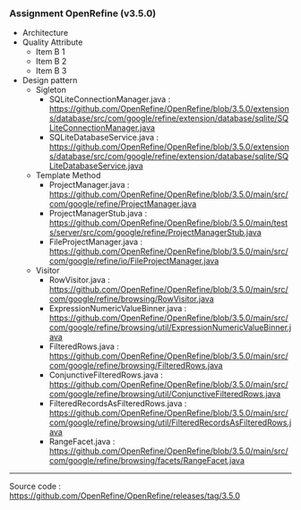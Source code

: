 ### Assignment OpenRefine (v3.5.0)

+ Architecture
+ Quality Attribute
    + Item B 1
    + Item B 2
    + Item B 3
+ Design pattern
    * Sigleton
        * SQLiteConnectionManager.java : https://github.com/OpenRefine/OpenRefine/blob/3.5.0/extensions/database/src/com/google/refine/extension/database/sqlite/SQLiteConnectionManager.java
        * SQLiteDatabaseService.java : https://github.com/OpenRefine/OpenRefine/blob/3.5.0/extensions/database/src/com/google/refine/extension/database/sqlite/SQLiteDatabaseService.java
    * Template Method
        * ProjectManager.java : https://github.com/OpenRefine/OpenRefine/blob/3.5.0/main/src/com/google/refine/ProjectManager.java
        * ProjectManagerStub.java : https://github.com/OpenRefine/OpenRefine/blob/3.5.0/main/tests/server/src/com/google/refine/ProjectManagerStub.java
        * FileProjectManager.java : https://github.com/OpenRefine/OpenRefine/blob/3.5.0/main/src/com/google/refine/io/FileProjectManager.java
    * Visitor
        * RowVisitor.java : https://github.com/OpenRefine/OpenRefine/blob/3.5.0/main/src/com/google/refine/browsing/RowVisitor.java
        * ExpressionNumericValueBinner.java : https://github.com/OpenRefine/OpenRefine/blob/3.5.0/main/src/com/google/refine/browsing/util/ExpressionNumericValueBinner.java
        * FilteredRows.java : https://github.com/OpenRefine/OpenRefine/blob/3.5.0/main/src/com/google/refine/browsing/FilteredRows.java
        * ConjunctiveFilteredRows.java : https://github.com/OpenRefine/OpenRefine/blob/3.5.0/main/src/com/google/refine/browsing/util/ConjunctiveFilteredRows.java
        * FilteredRecordsAsFilteredRows.java : https://github.com/OpenRefine/OpenRefine/blob/3.5.0/main/src/com/google/refine/browsing/util/FilteredRecordsAsFilteredRows.java
        * RangeFacet.java : https://github.com/OpenRefine/OpenRefine/blob/3.5.0/main/src/com/google/refine/browsing/facets/RangeFacet.java
    
----
Source code : https://github.com/OpenRefine/OpenRefine/releases/tag/3.5.0

